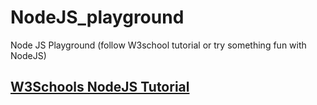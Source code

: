 # NodeJS_playground
 Node JS Playground (follow W3school tutorial or try something fun with NodeJS)

## [W3Schools NodeJS Tutorial](https://www.w3schools.com/nodejs/default.asp)